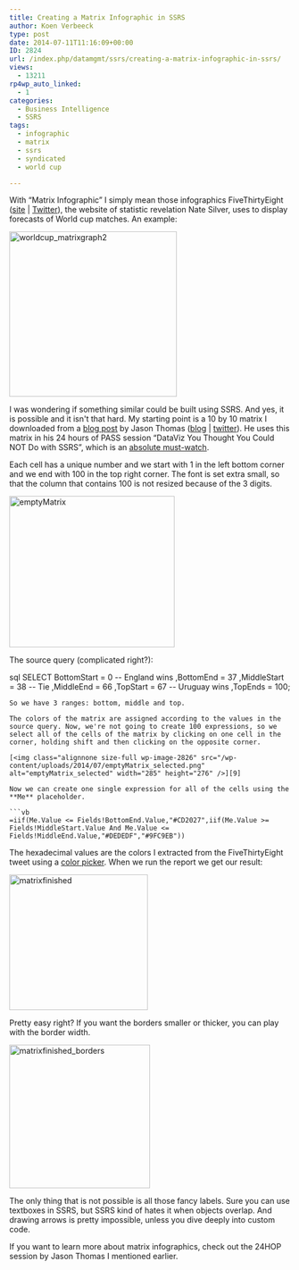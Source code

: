 ```yaml
---
title: Creating a Matrix Infographic in SSRS
author: Koen Verbeeck
type: post
date: 2014-07-11T11:16:09+00:00
ID: 2824
url: /index.php/datamgmt/ssrs/creating-a-matrix-infographic-in-ssrs/
views:
  - 13211
rp4wp_auto_linked:
  - 1
categories:
  - Business Intelligence
  - SSRS
tags:
  - infographic
  - matrix
  - ssrs
  - syndicated
  - world cup

---
```

With “Matrix Infographic” I simply mean those infographics FiveThirtyEight ([site][1] | [Twitter][2]), the website of statistic revelation Nate Silver, uses to display forecasts of World cup matches. An example:

[<img class="alignnone size-medium wp-image-2830" src="/wp-content/uploads/2014/07/worldcup_matrixgraph2-300x296.png" alt="worldcup_matrixgraph2" width="300" height="296" srcset="/wp-content/uploads/2014/07/worldcup_matrixgraph2-300x296.png 300w, /wp-content/uploads/2014/07/worldcup_matrixgraph2.png 576w" sizes="(max-width: 300px) 100vw, 300px" />][3]

I was wondering if something similar could be built using SSRS. And yes, it is possible and it isn't that hard. My starting point is a 10 by 10 matrix I downloaded from a [blog post][4] by Jason Thomas ([blog][5] | [twitter][6]). He uses this matrix in his 24 hours of PASS session “DataViz You Thought You Could NOT Do with SSRS”, which is an [absolute must-watch][7].

Each cell has a unique number and we start with 1 in the left bottom corner and we end with 100 in the top right corner. The font is set extra small, so that the column that contains 100 is not resized because of the 3 digits.

[<img class="alignnone size-full wp-image-2831" src="/wp-content/uploads/2014/07/emptyMatrix.png" alt="emptyMatrix" width="296" height="271" />][8]

The source query (complicated right?):

sql
SELECT
	 BottomStart	= 0 -- England wins
	,BottomEnd		= 37
	,MiddleStart	= 38 -- Tie
	,MiddleEnd		= 66
	,TopStart		= 67 -- Uruguay wins
	,TopEnds		= 100;
```
So we have 3 ranges: bottom, middle and top.

The colors of the matrix are assigned according to the values in the source query. Now, we're not going to create 100 expressions, so we select all of the cells of the matrix by clicking on one cell in the corner, holding shift and then clicking on the opposite corner.

[<img class="alignnone size-full wp-image-2826" src="/wp-content/uploads/2014/07/emptyMatrix_selected.png" alt="emptyMatrix_selected" width="285" height="276" />][9]

Now we can create one single expression for all of the cells using the **Me** placeholder.

```vb
=iif(Me.Value <= Fields!BottomEnd.Value,"#CD2027",iif(Me.Value >= Fields!MiddleStart.Value And Me.Value <= Fields!MiddleEnd.Value,"#DEDEDF","#9FC9EB"))
```

The hexadecimal values are the colors I extracted from the FiveThirtyEight tweet using a [color picker][10]. When we run the report we get our result:

[<img class="alignnone size-full wp-image-2827" src="/wp-content/uploads/2014/07/matrixfinished.png" alt="matrixfinished" width="248" height="243" />][11]

Pretty easy right? If you want the borders smaller or thicker, you can play with the border width.

[<img class="alignnone size-full wp-image-2828" src="/wp-content/uploads/2014/07/matrixfinished_borders.png" alt="matrixfinished_borders" width="252" height="257" />][12]

The only thing that is not possible is all those fancy labels. Sure you can use textboxes in SSRS, but SSRS kind of hates it when objects overlap. And drawing arrows is pretty impossible, unless you dive deeply into custom code.

If you want to learn more about matrix infographics, check out the 24HOP session by Jason Thomas I mentioned earlier.

 [1]: http://fivethirtyeight.com/
 [2]: https://twitter.com/FiveThirtyEight
 [3]: /wp-content/uploads/2014/07/worldcup_matrixgraph2.png
 [4]: http://www.sqljason.com/2014/02/download-link-for-my-24-hop-session.html
 [5]: http://www.sqljason.com/
 [6]: https://twitter.com/SQLJason
 [7]: http://www.sqlpass.org/bac/2014/Sessions/SneakPeeks/Details.aspx?sid=5907
 [8]: /wp-content/uploads/2014/07/emptyMatrix.png
 [9]: /wp-content/uploads/2014/07/emptyMatrix_selected.png
 [10]: http://stephanieevergreen.com/choosing-a-color-picking-tool/
 [11]: /wp-content/uploads/2014/07/matrixfinished.png
 [12]: /wp-content/uploads/2014/07/matrixfinished_borders.png
